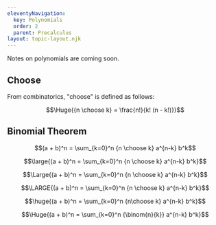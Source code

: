 ```yaml
---
eleventyNavigation:
  key: Polynomials
  order: 2
  parent: Precalculus
layout: topic-layout.njk
---
```


Notes on polynomials are coming soon.

## Choose

From combinatorics, "choose" is defined as follows:

$$\Huge{{n \choose k} = \frac{n!}{k! (n - k!)}}$$

## Binomial Theorem

$$(a + b)^n = \sum_{k=0}^n {n \choose k} a^{n-k} b^k$$

$$\large{(a + b)^n = \sum_{k=0}^n {n \choose k} a^{n-k} b^k}$$

$$\Large{(a + b)^n = \sum_{k=0}^n {n \choose k} a^{n-k} b^k}$$

$$\LARGE{(a + b)^n = \sum_{k=0}^n {n \choose k} a^{n-k} b^k}$$

$$\huge{(a + b)^n = \sum_{k=0}^n {n\choose k} a^{n-k} b^k}$$

$$\Huge{(a + b)^n = \sum_{k=0}^n {\binom{n}{k}} a^{n-k} b^k}$$
